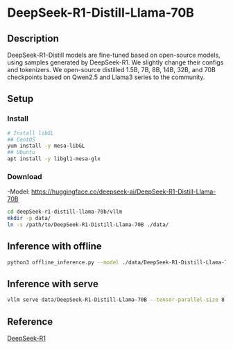 # DeepSeek-R1-Distill-Llama-70B

## Description

DeepSeek-R1-Distill models are fine-tuned based on open-source models, using samples generated by
DeepSeek-R1. We slightly change their configs and tokenizers.  We open-source distilled 1.5B, 7B,
8B, 14B, 32B, and 70B checkpoints based on Qwen2.5 and Llama3 series to the community.

## Setup

### Install

```bash
# Install libGL
## CentOS
yum install -y mesa-libGL
## Ubuntu
apt install -y libgl1-mesa-glx
```

### Download

-Model: <https://huggingface.co/deepseek-ai/DeepSeek-R1-Distill-Llama-70B>

```bash
cd deepSeek-r1-distill-llama-70b/vllm
mkdir -p data/
ln -s /path/to/DeepSeek-R1-Distill-Llama-70B ./data/
```

## Inference with offline

```bash
python3 offline_inference.py --model ./data/DeepSeek-R1-Distill-Llama-70B --max-tokens 256 -tp 8 --temperature 0.0 --max-model-len 3096
```

## Inference with serve

```bash
vllm serve data/DeepSeek-R1-Distill-Llama-70B --tensor-parallel-size 8 --max-model-len 32768 --enforce-eager --trust-remote-code
```

## Reference

[DeepSeek-R1](https://github.com/deepseek-ai/DeepSeek-R1)
